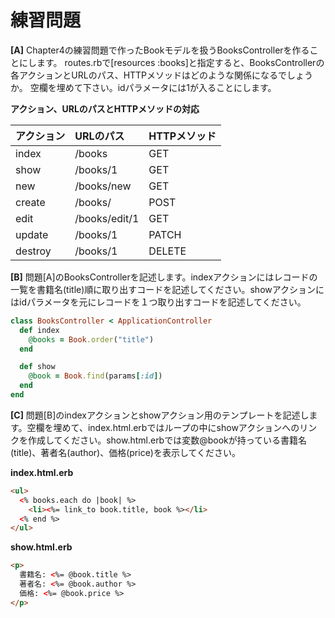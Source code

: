 # 練習問題

**[A]**
Chapter4の練習問題で作ったBookモデルを扱うBooksControllerを作ることにします。
routes.rbで[resources :books]と指定すると、BooksControllerの各アクションとURLのパス、HTTPメソッドはどのような関係になるでしょうか。
空欄を埋めて下さい。idパラメータには1が入ることにします。

**アクション、URLのパスとHTTPメソッドの対応**

|アクション|URLのパス|HTTPメソッド|
|:--|:--|:--|
|index|/books|GET|
|show|/books/1|GET|
|new|/books/new|GET|
|create|/books/|POST|
|edit|/books/edit/1|GET|
|update|/books/1|PATCH|
|destroy|/books/1|DELETE|

**[B]**
問題[A]のBooksControllerを記述します。indexアクションにはレコードの一覧を書籍名(title)順に取り出すコードを記述してください。showアクションにはidパラメータを元にレコードを１つ取り出すコードを記述してください。

```ruby
class BooksController < ApplicationController
  def index
    @books = Book.order("title")
  end

  def show
    @book = Book.find(params[:id])
  end
end
```

**[C]**
問題[B]のindexアクションとshowアクション用のテンプレートを記述します。空欄を埋めて、index.html.erbではループの中にshowアクションへのリンクを作成してください。show.html.erbでは変数@bookが持っている書籍名(title)、著者名(author)、価格(price)を表示してください。

**index.html.erb**

```html
<ul>
  <% books.each do |book| %>
    <li><%= link_to book.title, book %></li>
  <% end %>
</ul>
```

**show.html.erb**

```html
<p>
  書籍名: <%= @book.title %>
  著者名: <%= @book.author %>
  価格: <%= @book.price %>
</p>
```
